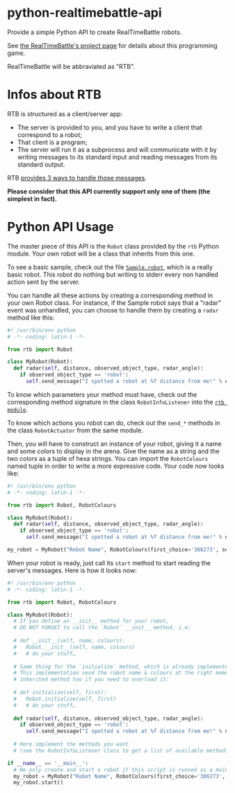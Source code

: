 python-realtimebattle-api
=========================

Provide a simple Python API to create RealTimeBattle robots.

See [the RealTimeBattle's project page](http://realtimebattle.sourceforge.net/) for details about this programming game.

RealTimeBattle will be abbraviated as "RTB".

# Infos about RTB

RTB is structured as a client/server app:
 * The server is provided to you, and you have to write a client that correspond to a robot;
 * That client is a program;
 * The server will run it as a subprocess and will communicate with it by writing messages to its standard input and reading messages from its standard output.

RTB [provides 3 ways to handle those messages](http://realtimebattle.sourceforge.net/Documentation/RealTimeBattle-4.html#ss4.1).

**Please consider that this API currently support only one of them (the simplest in fact).**

# Python API Usage
The master piece of this API is the `Robot` class provided by the `rtb` Python module. Your own robot will be a class that inherits from this one.

To see a basic sample, check out the file [`Sample.robot`](https://github.com/cGuille/python-realtimebattle-api/blob/master/Sample.robot), which is a really basic robot. This robot do nothing but writing to stderr every non handled action sent by the server.

You can handle all these actions by creating a corresponding method in your own Robot class. For instance, if the Sample robot says that a "radar" event was unhandled, you can choose to handle them by creating a `radar` method like this:
```python
#! /usr/bin/env python
# -*- coding: latin-1 -*-

from rtb import Robot

class MyRobot(Robot):
  def radar(self, distance, observed_object_type, radar_angle):
    if observed_object_type == 'robot':
      self.send_message("I spotted a robot at %f distance from me!" % distance)
```

To know which parameters your method must have, check out the corresponding method signature in the class `RobotInfoListener` into the [`rtb module`](https://github.com/cGuille/python-realtimebattle-api/blob/master/rtb.py).

To know which actions you robot can do, check out the `send_*` methods in the class `RobotActuator` from the same module.

Then, you will have to construct an instance of your robot, giving it a name and some colors to display in the arena. Give the name as a string and the two colors as a tuple of hexa strings. You can import the `RobotColours` named tuple in order to write a more expressive code. Your code now looks like:
```python
#! /usr/bin/env python
# -*- coding: latin-1 -*-

from rtb import Robot, RobotColours

class MyRobot(Robot):
  def radar(self, distance, observed_object_type, radar_angle):
    if observed_object_type == 'robot':
      self.send_message("I spotted a robot at %f distance from me!" % distance)

my_robot = MyRobot("Robot Name", RobotColours(first_choice='386273', second_choice='d97154'))
```

When your robot is ready, just call its `start` method to start reading the server's messages. Here is how it looks now:
```python
#! /usr/bin/env python
# -*- coding: latin-1 -*-

from rtb import Robot, RobotColours

class MyRobot(Robot):
  # If you define an __init__ method for your robot,
  # DO NOT FORGET to call the `Robot` __init__ method, i.e:
  
  # def __init__(self, name, colours):
  #   Robot.__init__(self, name, colours)
  #   # do your stuff…
  
  # Same thing for the `initialize` method, which is already implemented in the `Robot` class.
  # This implementation send the robot name & colours at the right moment. So call the
  # inherited method too if you need to overload it:
  
  # def initialize(self, first):
  #   Robot.initialize(self, first)
  #   # do your stuff…
  
  def radar(self, distance, observed_object_type, radar_angle):
    if observed_object_type == 'robot':
      self.send_message("I spotted a robot at %f distance from me!" % distance)
  
  # Here implement the methods you want
  # (see the RobotInfoListener class to get a list of available methods)

if __name__ == '__main__':
  # We only create and start a robot if this script is runned as a main script
  my_robot = MyRobot("Robot Name", RobotColours(first_choice='386273', second_choice='d97154'))
  my_robot.start()
```
